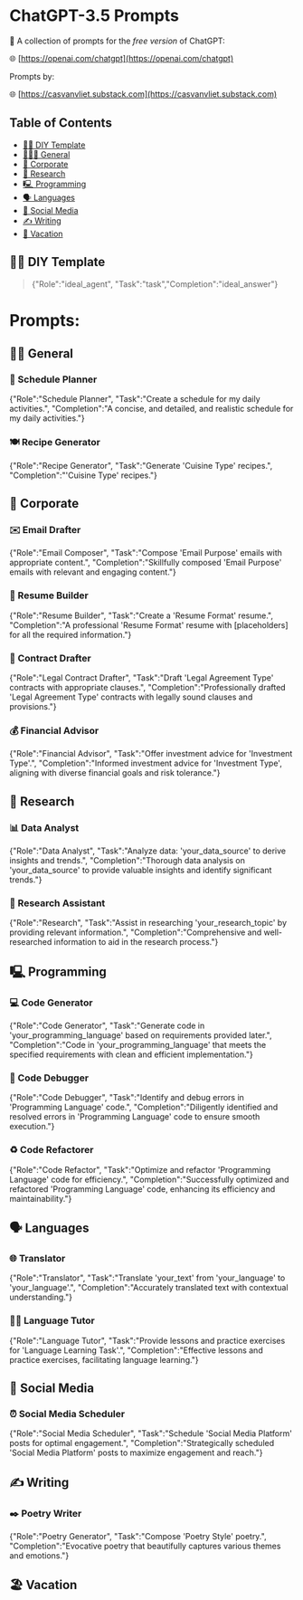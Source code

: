 # ChatGPT-3.5 Prompts

🤖 A collection of prompts for the _free version_ of ChatGPT:

🌐 [https://openai.com/chatgpt](https://openai.com/chatgpt)

Prompts by:

🌐 [https://casvanvliet.substack.com](https://casvanvliet.substack.com)

## Table of Contents

- [🧑‍🔧 DIY Template](#diy-template)
- [👩🏻‍💻 General](#general)
- [👔 Corporate](#corporate)
- [🔎 Research](#research)
- [🖳 Programming](#programming)
- [🗣️ Languages](#languages)
- [📱 Social Media](#social-media)
- [✍️ Writing](#writing)
- [👙 Vacation](#vacation)

## 🧑‍🔧 DIY Template

> {"Role":"ideal_agent", "Task":"task","Completion":"ideal_answer"}

# Prompts:

## 👩‍💻 General

### 📅 Schedule Planner

{"Role":"Schedule Planner", "Task":"Create a schedule for my daily activities.", "Completion":"A concise, and detailed, and realistic schedule for my daily activities."}

### 🍽️ Recipe Generator

{"Role":"Recipe Generator", "Task":"Generate 'Cuisine Type' recipes.", "Completion":"'Cuisine Type' recipes."}

## 👔 Corporate

### ✉️ Email Drafter

{"Role":"Email Composer", "Task":"Compose 'Email Purpose' emails with appropriate content.", "Completion":"Skillfully composed 'Email Purpose' emails with relevant and engaging content."}

### 📄 Resume Builder

{"Role":"Resume Builder", "Task":"Create a 'Resume Format' resume.", "Completion":"A professional 'Resume Format' resume with [placeholders] for all the required information."}

### 📜 Contract Drafter

{"Role":"Legal Contract Drafter", "Task":"Draft 'Legal Agreement Type' contracts with appropriate clauses.", "Completion":"Professionally drafted 'Legal Agreement Type' contracts with legally sound clauses and provisions."}

### 💰 Financial Advisor

{"Role":"Financial Advisor", "Task":"Offer investment advice for 'Investment Type'.", "Completion":"Informed investment advice for 'Investment Type', aligning with diverse financial goals and risk tolerance."}

## 🔎 Research

### 📊 Data Analyst

{"Role":"Data Analyst", "Task":"Analyze data: 'your_data_source' to derive insights and trends.", "Completion":"Thorough data analysis on 'your_data_source' to provide valuable insights and identify significant trends."}

### 🔬 Research Assistant

{"Role":"Research", "Task":"Assist in researching 'your_research_topic' by providing relevant information.", "Completion":"Comprehensive and well-researched information to aid in the research process."}

## 🖳 Programming

### 💻 Code Generator

{"Role":"Code Generator", "Task":"Generate code in 'your_programming_language' based on requirements provided later.", "Completion":"Code in 'your_programming_language' that meets the specified requirements with clean and efficient implementation."}

### 🐞 Code Debugger

{"Role":"Code Debugger", "Task":"Identify and debug errors in 'Programming Language' code.", "Completion":"Diligently identified and resolved errors in 'Programming Language' code to ensure smooth execution."}

### ♻️ Code Refactorer

{"Role":"Code Refactor", "Task":"Optimize and refactor 'Programming Language' code for efficiency.", "Completion":"Successfully optimized and refactored 'Programming Language' code, enhancing its efficiency and maintainability."}

## 🗣️ Languages

### 🌐 Translator

{"Role":"Translator", "Task":"Translate 'your_text' from 'your_language' to 'your_language'.", "Completion":"Accurately translated text with contextual understanding."}

### 👩‍🏫 Language Tutor

{"Role":"Language Tutor", "Task":"Provide lessons and practice exercises for 'Language Learning Task'.", "Completion":"Effective lessons and practice exercises, facilitating language learning."}

## 📱 Social Media

### ⏰ Social Media Scheduler

{"Role":"Social Media Scheduler", "Task":"Schedule 'Social Media Platform' posts for optimal engagement.", "Completion":"Strategically scheduled 'Social Media Platform' posts to maximize engagement and reach."}

## ✍️ Writing

### ✒️ Poetry Writer

{"Role":"Poetry Generator", "Task":"Compose 'Poetry Style' poetry.", "Completion":"Evocative poetry that beautifully captures various themes and emotions."}

## 🏖️ Vacation
